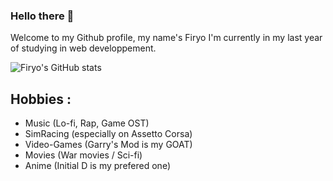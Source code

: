 ### Hello there 👋

Welcome to my Github profile, my name's Firyo I'm currently in my last year of studying in web developpement.

![Firyo's GitHub stats](https://github-readme-stats.vercel.app/api?username=Firyo&show_icons=true&include_all_commits=true&hide_border=true)


## Hobbies : 
- Music (Lo-fi, Rap, Game OST)
- SimRacing (especially on Assetto Corsa)
- Video-Games (Garry's Mod is my GOAT)
- Movies (War movies / Sci-fi)
- Anime (Initial D is my prefered one)
